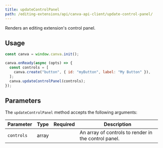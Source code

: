 ```yaml
---
title: updateControlPanel
path: /editing-extensions/api/canva-api-client/update-control-panel/
---
```


Renders an editing extension's control panel.

## Usage

```javascript
const canva = window.canva.init();

canva.onReady(async (opts) => {
  const controls = [
    canva.create("button", { id: "myButton", label: "My Button" }),
  ];
  canva.updateControlPanel(controls);
});
```

## Parameters

The `updateControlPanel` method accepts the following arguments:

| Parameter  | Type  | Required | Description                                          |
| ---------- | ----- | :------: | ---------------------------------------------------- |
| `controls` | array | <Tick /> | An array of controls to render in the control panel. |
